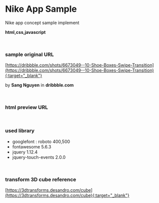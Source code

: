 # Nike App Sample
Nike app concept sample implement

**html,css,javascript**

<br/>

### sample original URL
[https://dribbble.com/shots/6673049--10-Shoe-Boxes-Swipe-Transition](https://dribbble.com/shots/6673049--10-Shoe-Boxes-Swipe-Transition){:target="_blank"}

by **Sang Nguyen** in **dribbble.com**

<br/>

### html preview URL



<br/>

### used library
- googlefont : roboto 400,500
- fontawesome 5.6.3
- jquery 1.12.4
- jquery-touch-events 2.0.0

<br/>

### transform 3D cube reference
[https://3dtransforms.desandro.com/cube](https://3dtransforms.desandro.com/cube){:target="_blank"}
